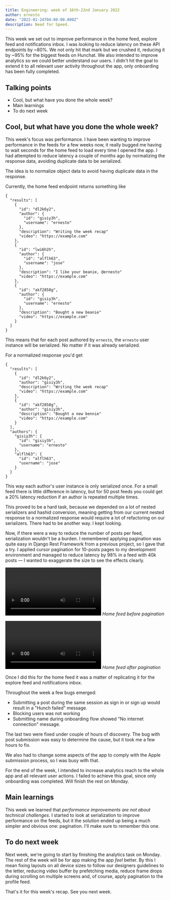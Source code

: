 ```yaml
---
title: Engineering: week of 16th-22nd January 2022
author: ernesto
date: "2022-01-24T04:00:00.000Z"
description: Need for Speed.
---
```


This week we set out to improve performance in the home feed, explore feed and notifications inbox. I was looking to reduce latency on these API endpoints by ~80%. We not only hit that mark but we crushed it, reducing it by ~95% for the biggest feeds on Hunchat.
We also intended to improve analytics so we could better understand our users. I didn't hit the goal to extend it to all relevant user activity throughout the app, only onboarding has been fully completed.

## Talking points

- Cool, but what have you done the whole week?
- Main learnings
- To do next week

## Cool, but what have you done the whole week?

This week's focus was performance. I have been wanting to improve performance in the feeds for a few weeks now, it really bugged me having to wait seconds for the home feed to load every time I opened the app. I had attempted to reduce latency a couple of months ago by normalizing the response data, avoiding duplicate data to be serialized.

The idea is to normalize object data to avoid having duplicate data in the response.

Currently, the home feed endpoint returns something like

```
{
  "results": [
    {
      "id": "dl2k6y2",
      "author": {
        "id": "gisiy3h",
        "username": "ernesto"
      },
      "description": "Writing the week recap"
      "video": "https://example.com"
    },
    {
      "id": "lwi6h2h",
      "author": {
        "id": "alflh63",
        "username": "jose"
      },
      "description": "I like your beanie, @ernesto"
      "video": "https://example.com"
    },
    {
      "id": "akf2858g",
      "author": {
        "id": "gisiy3h",
        "username": "ernesto"
      },
      "description": "Bought a new beanie"
      "video": "https://example.com"
    }
  ]
}

```

This means that for each post authored by `ernesto`, the `ernesto` user instance will be serialized. No matter if it was already serialized.

For a normalized response you'd get

```
{
  "results": [
    {
      "id": "dl2k6y2",
      "author": "gisiy3h",
      "description": "Writing the week recap"
      "video": "https://example.com"
    },
    {
      "id": "akf2858g",
      "author": "gisiy3h",
      "description": "Bought a new bennie"
      "video": "https://example.com"
    }
  ],
  "authors": {
    "gisiy3h": {
      "id": "gisiy3h",
      "username": "ernesto"
    },
    "alflh63": {
      "id": "alflh63",
      "username": "jose"
    }
  }
}

```

This way each author's user instance is only serialized once. For a small feed there is little difference in latency, but for 50 post feeds you could get a 20% latency reduction if an author is repeated multiple times.

This proved to be a hard task, because we depended on a lot of nested serializers and hashid conversion, meaning getting from our current nested response to a normalized response would require a lot of refactoring on our serializers. There had to be another way. I kept looking.

Now, if there were a way to reduce the number of posts per feed, serialization wouldn't be a burden. I remembered applying pagination was quite easy in Django Rest Framework from a previous project, so I gave that a try. I applied cursor pagination for 10-posts pages to my development environment and managed to reduce latency by 98% in a feed with 40k posts — I wanted to exaggerate the size to see the effects clearly.

![Home feed before pagination](./before-pagination.mp4)
_Home feed before pagination_

![Home feed after pagination](./after-pagination.mp4)
_Home feed after pagination_

Once I did this for the home feed it was a matter of replicating it for the explore feed and notifications inbox.

Throughout the week a few bugs emerged:

- Submitting a post during the same session as sign in or sign up would result in a "Hunch failed" message.
- Blocking users was not working
- Submitting name during onboarding flow showed "No internet connection" message.

The last two were fixed under couple of hours of discovery. The bug with post submission was easy to determine the cause, but it took me a few hours to fix.

We also had to change some aspects of the app to comply with the Apple submission process, so I was busy with that.

For the end of the week, I intended to increase analytics reach to the whole app and all relevant user actions. I failed to achieve this goal, since only onboarding was completed. Will finish the rest on Monday.

## Main learnings

This week we learned that _performance improvements are not about technical challenges_. I started to look at serialization to improve performance on the feeds, but it the solution ended up being a much simpler and obvious one: pagination. I'll make sure to remember this one.

## To do next week

Next week, we're going to start by finishing the analytics task on Monday. The rest of the week will be for app making the app _feel_ better. By this I mean fixing layouts on all device sizes to follow our designers guidelines to the letter, reducing video buffer by prefetching media, reduce frame drops during scrolling on multiple screens and, of course, apply pagination to the profile feed.

That's it for this week's recap. See you next week.
